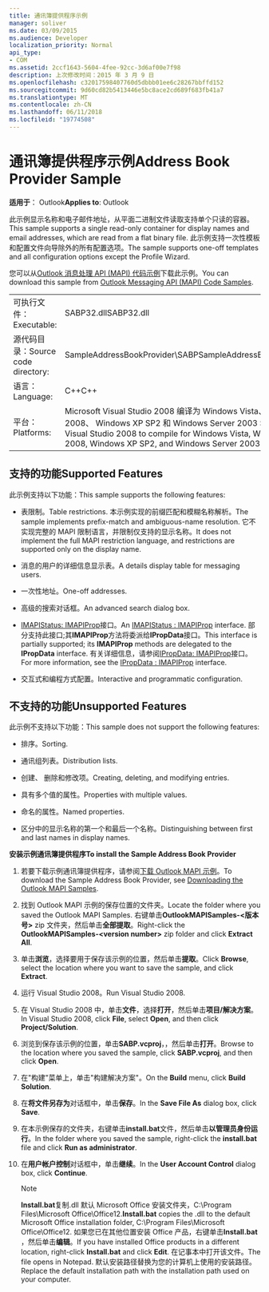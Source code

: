 ```yaml
---
title: 通讯簿提供程序示例
manager: soliver
ms.date: 03/09/2015
ms.audience: Developer
localization_priority: Normal
api_type:
- COM
ms.assetid: 2ccf1643-5604-4fee-92cc-3d6af00e7f98
description: 上次修改时间：2015 年 3 月 9 日
ms.openlocfilehash: c32017598407760d5dbbb01ee6c28267bbffd152
ms.sourcegitcommit: 9d60cd82b5413446e5bc8ace2cd689f683fb41a7
ms.translationtype: MT
ms.contentlocale: zh-CN
ms.lasthandoff: 06/11/2018
ms.locfileid: "19774508"
---
```

# <a name="address-book-provider-sample"></a><span data-ttu-id="bed00-103">通讯簿提供程序示例</span><span class="sxs-lookup"><span data-stu-id="bed00-103">Address Book Provider Sample</span></span>

  
  
<span data-ttu-id="bed00-104">**适用于**： Outlook</span><span class="sxs-lookup"><span data-stu-id="bed00-104">**Applies to**: Outlook</span></span> 
  
<span data-ttu-id="bed00-105">此示例显示名称和电子邮件地址，从平面二进制文件读取支持单个只读的容器。</span><span class="sxs-lookup"><span data-stu-id="bed00-105">This sample supports a single read-only container for display names and email addresses, which are read from a flat binary file.</span></span> <span data-ttu-id="bed00-106">此示例支持一次性模板和配置文件向导除外的所有配置选项。</span><span class="sxs-lookup"><span data-stu-id="bed00-106">The sample supports one-off templates and all configuration options except the Profile Wizard.</span></span>
  
<span data-ttu-id="bed00-107">您可以从[Outlook 消息处理 API (MAPI) 代码示例](http://go.microsoft.com/fwlink/?LinkId=129740
)下载此示例。</span><span class="sxs-lookup"><span data-stu-id="bed00-107">You can download this sample from [Outlook Messaging API (MAPI) Code Samples](http://go.microsoft.com/fwlink/?LinkId=129740
).</span></span>
  
|||
|:-----|:-----|
|<span data-ttu-id="bed00-108">可执行文件：</span><span class="sxs-lookup"><span data-stu-id="bed00-108">Executable:</span></span>  <br/> |<span data-ttu-id="bed00-109">SABP32.dll</span><span class="sxs-lookup"><span data-stu-id="bed00-109">SABP32.dll</span></span>  <br/> |
| <span data-ttu-id="bed00-110">源代码目录：</span><span class="sxs-lookup"><span data-stu-id="bed00-110">Source code directory:</span></span>  <br/> |<span data-ttu-id="bed00-111">SampleAddressBookProvider\SABP</span><span class="sxs-lookup"><span data-stu-id="bed00-111">SampleAddressBookProvider\SABP</span></span>  <br/> |
|<span data-ttu-id="bed00-112">语言：</span><span class="sxs-lookup"><span data-stu-id="bed00-112">Language:</span></span>  <br/> |<span data-ttu-id="bed00-113">C++</span><span class="sxs-lookup"><span data-stu-id="bed00-113">C++</span></span>  <br/> |
|<span data-ttu-id="bed00-114">平台：</span><span class="sxs-lookup"><span data-stu-id="bed00-114">Platforms:</span></span>  <br/> |<span data-ttu-id="bed00-115">Microsoft Visual Studio 2008 编译为 Windows Vista、 Windows Server 2008、 Windows XP SP2 和 Windows Server 2003 SP1</span><span class="sxs-lookup"><span data-stu-id="bed00-115">Microsoft Visual Studio 2008 to compile for Windows Vista, Windows Server 2008, Windows XP SP2, and Windows Server 2003 SP1</span></span>  <br/> |
   
## <a name="supported-features"></a><span data-ttu-id="bed00-116">支持的功能</span><span class="sxs-lookup"><span data-stu-id="bed00-116">Supported Features</span></span>

<span data-ttu-id="bed00-117">此示例支持以下功能：</span><span class="sxs-lookup"><span data-stu-id="bed00-117">This sample supports the following features:</span></span>
  
- <span data-ttu-id="bed00-118">表限制。</span><span class="sxs-lookup"><span data-stu-id="bed00-118">Table restrictions.</span></span> <span data-ttu-id="bed00-119">本示例实现的前缀匹配和模糊名称解析。</span><span class="sxs-lookup"><span data-stu-id="bed00-119">The sample implements prefix-match and ambiguous-name resolution.</span></span> <span data-ttu-id="bed00-120">它不实现完整的 MAPI 限制语言，并限制仅支持的显示名称。</span><span class="sxs-lookup"><span data-stu-id="bed00-120">It does not implement the full MAPI restriction language, and restrictions are supported only on the display name.</span></span>
    
- <span data-ttu-id="bed00-121">消息的用户的详细信息显示表。</span><span class="sxs-lookup"><span data-stu-id="bed00-121">A details display table for messaging users.</span></span> 
    
- <span data-ttu-id="bed00-122">一次性地址。</span><span class="sxs-lookup"><span data-stu-id="bed00-122">One-off addresses.</span></span>
    
- <span data-ttu-id="bed00-123">高级的搜索对话框。</span><span class="sxs-lookup"><span data-stu-id="bed00-123">An advanced search dialog box.</span></span>
    
- <span data-ttu-id="bed00-124">[IMAPIStatus: IMAPIProp](imapistatusimapiprop.md)接口。</span><span class="sxs-lookup"><span data-stu-id="bed00-124">An [IMAPIStatus : IMAPIProp](imapistatusimapiprop.md) interface.</span></span> <span data-ttu-id="bed00-125">部分支持此接口;其**IMAPIProp**方法将委派给**IPropData**接口。</span><span class="sxs-lookup"><span data-stu-id="bed00-125">This interface is partially supported; its **IMAPIProp** methods are delegated to the **IPropData** interface.</span></span> <span data-ttu-id="bed00-126">有关详细信息，请参阅[IPropData: IMAPIProp](ipropdataimapiprop.md)接口。</span><span class="sxs-lookup"><span data-stu-id="bed00-126">For more information, see the [IPropData : IMAPIProp](ipropdataimapiprop.md) interface.</span></span> 
    
- <span data-ttu-id="bed00-127">交互式和编程方式配置。</span><span class="sxs-lookup"><span data-stu-id="bed00-127">Interactive and programmatic configuration.</span></span>
    
## <a name="unsupported-features"></a><span data-ttu-id="bed00-128">不支持的功能</span><span class="sxs-lookup"><span data-stu-id="bed00-128">Unsupported Features</span></span>

<span data-ttu-id="bed00-129">此示例不支持以下功能：</span><span class="sxs-lookup"><span data-stu-id="bed00-129">This sample does not support the following features:</span></span>
  
- <span data-ttu-id="bed00-130">排序。</span><span class="sxs-lookup"><span data-stu-id="bed00-130">Sorting.</span></span>
    
- <span data-ttu-id="bed00-131">通讯组列表。</span><span class="sxs-lookup"><span data-stu-id="bed00-131">Distribution lists.</span></span>
    
- <span data-ttu-id="bed00-132">创建、 删除和修改项。</span><span class="sxs-lookup"><span data-stu-id="bed00-132">Creating, deleting, and modifying entries.</span></span>
    
- <span data-ttu-id="bed00-133">具有多个值的属性。</span><span class="sxs-lookup"><span data-stu-id="bed00-133">Properties with multiple values.</span></span>
    
- <span data-ttu-id="bed00-134">命名的属性。</span><span class="sxs-lookup"><span data-stu-id="bed00-134">Named properties.</span></span>
    
- <span data-ttu-id="bed00-135">区分中的显示名称的第一个和最后一个名称。</span><span class="sxs-lookup"><span data-stu-id="bed00-135">Distinguishing between first and last names in display names.</span></span>
    
 <span data-ttu-id="bed00-136">**安装示例通讯簿提供程序**</span><span class="sxs-lookup"><span data-stu-id="bed00-136">**To install the Sample Address Book Provider**</span></span>
  
1. <span data-ttu-id="bed00-137">若要下载示例通讯簿提供程序，请参阅[下载 Outlook MAPI 示例](downloading-the-outlook-mapi-samples.md)。</span><span class="sxs-lookup"><span data-stu-id="bed00-137">To download the Sample Address Book Provider, see [Downloading the Outlook MAPI Samples](downloading-the-outlook-mapi-samples.md).</span></span>
    
2. <span data-ttu-id="bed00-138">找到 Outlook MAPI 示例的保存位置的文件夹。</span><span class="sxs-lookup"><span data-stu-id="bed00-138">Locate the folder where you saved the Outlook MAPI Samples.</span></span> <span data-ttu-id="bed00-139">右键单击**OutlookMAPISamples-\<版本号\>** zip 文件夹，然后单击**全部提取**。</span><span class="sxs-lookup"><span data-stu-id="bed00-139">Right-click the **OutlookMAPISamples-\<version number\>** zip folder and click **Extract All**.</span></span>
    
3. <span data-ttu-id="bed00-140">单击**浏览**，选择要用于保存该示例的位置，然后单击**提取**。</span><span class="sxs-lookup"><span data-stu-id="bed00-140">Click **Browse**, select the location where you want to save the sample, and click **Extract**.</span></span>
    
4. <span data-ttu-id="bed00-141">运行 Visual Studio 2008。</span><span class="sxs-lookup"><span data-stu-id="bed00-141">Run Visual Studio 2008.</span></span>
    
5. <span data-ttu-id="bed00-142">在 Visual Studio 2008 中，单击**文件**，选择**打开**，然后单击**项目/解决方案**。</span><span class="sxs-lookup"><span data-stu-id="bed00-142">In Visual Studio 2008, click **File**, select **Open**, and then click **Project/Solution**.</span></span>
    
6. <span data-ttu-id="bed00-143">浏览到保存该示例的位置，单击**SABP.vcproj**，，然后单击**打开**。</span><span class="sxs-lookup"><span data-stu-id="bed00-143">Browse to the location where you saved the sample, click **SABP.vcproj**, and then click **Open**.</span></span>
    
7. <span data-ttu-id="bed00-144">在"构建"菜单上，单击"构建解决方案"。</span><span class="sxs-lookup"><span data-stu-id="bed00-144">On the **Build** menu, click **Build Solution**.</span></span>
    
8. <span data-ttu-id="bed00-145">在**将文件另存为**对话框中，单击**保存**。</span><span class="sxs-lookup"><span data-stu-id="bed00-145">In the **Save File As** dialog box, click **Save**.</span></span>
    
9. <span data-ttu-id="bed00-146">在本示例保存的文件夹，右键单击**install.bat**文件，然后单击**以管理员身份运行**。</span><span class="sxs-lookup"><span data-stu-id="bed00-146">In the folder where you saved the sample, right-click the **install.bat** file and click **Run as administrator**.</span></span>
    
10. <span data-ttu-id="bed00-147">在**用户帐户控制**对话框中，单击**继续**。</span><span class="sxs-lookup"><span data-stu-id="bed00-147">In the **User Account Control** dialog box, click **Continue**.</span></span>
    
    > [!NOTE]
    > <span data-ttu-id="bed00-148">**Install.bat**复制.dll 默认 Microsoft Office 安装文件夹，C:\Program Files\Microsoft Office\Office12\.</span><span class="sxs-lookup"><span data-stu-id="bed00-148">**Install.bat** copies the .dll to the default Microsoft Office installation folder, C:\Program Files\Microsoft Office\Office12\.</span></span> <span data-ttu-id="bed00-149">如果您已在其他位置安装 Office 产品，右键单击**Install.bat** ，然后单击**编辑**。</span><span class="sxs-lookup"><span data-stu-id="bed00-149">If you have installed Office products in a different location, right-click **Install.bat** and click **Edit**.</span></span> <span data-ttu-id="bed00-150">在记事本中打开该文件。</span><span class="sxs-lookup"><span data-stu-id="bed00-150">The file opens in Notepad.</span></span> <span data-ttu-id="bed00-151">默认安装路径替换为您的计算机上使用的安装路径。</span><span class="sxs-lookup"><span data-stu-id="bed00-151">Replace the default installation path with the installation path used on your computer.</span></span> 
  


